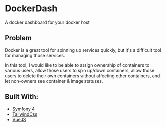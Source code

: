 # DockerDash
A docker dashboard for your docker host

## Problem

Docker is a great tool for spinning up services quickly, but it's a
difficult tool for managing those services.

In this tool, I would like to be able to assign ownership of containers
to various users, allow those users to spin up/down containers, allow
those users to delete their own containers without affecting other
containers, and let non-owners see container & image statuses.

## Built With:

* [Symfony 4](http://symfony.com/)
* [TailwindCss](https://tailwindcss.com)
* [VueJS](https://vuejs.org/)
